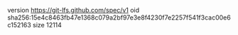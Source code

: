 version https://git-lfs.github.com/spec/v1
oid sha256:15e4c8463fb47e1368c079a2bf97e3e8f4230f7e2257f541f3cac00e6c152163
size 12114
